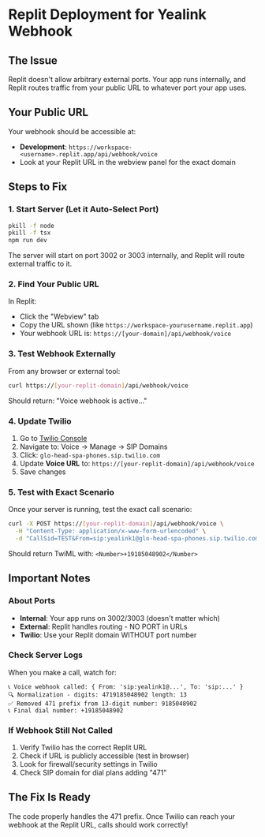 # Replit Deployment for Yealink Webhook

## The Issue
Replit doesn't allow arbitrary external ports. Your app runs internally, and Replit routes traffic from your public URL to whatever port your app uses.

## Your Public URL
Your webhook should be accessible at:
- **Development**: `https://workspace-<username>.replit.app/api/webhook/voice`
- Look at your Replit URL in the webview panel for the exact domain

## Steps to Fix

### 1. Start Server (Let it Auto-Select Port)
```bash
pkill -f node
pkill -f tsx
npm run dev
```

The server will start on port 3002 or 3003 internally, and Replit will route external traffic to it.

### 2. Find Your Public URL
In Replit:
- Click the "Webview" tab
- Copy the URL shown (like `https://workspace-yourusername.replit.app`)
- Your webhook URL is: `https://[your-domain]/api/webhook/voice`

### 3. Test Webhook Externally
From any browser or external tool:
```bash
curl https://[your-replit-domain]/api/webhook/voice
```

Should return: "Voice webhook is active..."

### 4. Update Twilio
1. Go to [Twilio Console](https://console.twilio.com)
2. Navigate to: Voice → Manage → SIP Domains
3. Click: `glo-head-spa-phones.sip.twilio.com`
4. Update **Voice URL** to: `https://[your-replit-domain]/api/webhook/voice`
5. Save changes

### 5. Test with Exact Scenario
Once your server is running, test the exact call scenario:
```bash
curl -X POST https://[your-replit-domain]/api/webhook/voice \
  -H "Content-Type: application/x-www-form-urlencoded" \
  -d "CallSid=TEST&From=sip:yealink1@glo-head-spa-phones.sip.twilio.com:5060&To=sip:4719185048902@glo-head-spa-phones.sip.twilio.com:5060"
```

Should return TwiML with: `<Number>+19185048902</Number>`

## Important Notes

### About Ports
- **Internal**: Your app runs on 3002/3003 (doesn't matter which)
- **External**: Replit handles routing - NO PORT in URLs
- **Twilio**: Use your Replit domain WITHOUT port number

### Check Server Logs
When you make a call, watch for:
```
📞 Voice webhook called: { From: 'sip:yealink1@...', To: 'sip:...' }
🔍 Normalization - digits: 4719185048902 length: 13
✅ Removed 471 prefix from 13-digit number: 9185048902
📞 Final dial number: +19185048902
```

### If Webhook Still Not Called
1. Verify Twilio has the correct Replit URL
2. Check if URL is publicly accessible (test in browser)
3. Look for firewall/security settings in Twilio
4. Check SIP domain for dial plans adding "471"

## The Fix Is Ready
The code properly handles the 471 prefix. Once Twilio can reach your webhook at the Replit URL, calls should work correctly!











